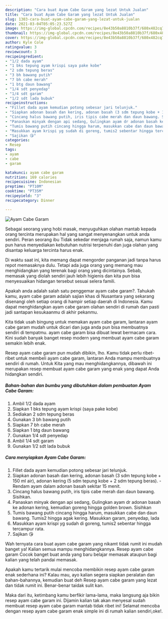 ```yaml
---
description: "Cara buat Ayam Cabe Garam yang lezat Untuk Jualan"
title: "Cara buat Ayam Cabe Garam yang lezat Untuk Jualan"
slug: 1303-cara-buat-ayam-cabe-garam-yang-lezat-untuk-jualan
date: 2021-03-04T05:05:23.527Z
image: https://img-global.cpcdn.com/recipes/8e43b50a8810b37f/680x482cq70/ayam-cabe-garam-foto-resep-utama.jpg
thumbnail: https://img-global.cpcdn.com/recipes/8e43b50a8810b37f/680x482cq70/ayam-cabe-garam-foto-resep-utama.jpg
cover: https://img-global.cpcdn.com/recipes/8e43b50a8810b37f/680x482cq70/ayam-cabe-garam-foto-resep-utama.jpg
author: Kyle Cole
ratingvalue: 3
reviewcount: 3
recipeingredient:
- "1/2 dada ayam"
- "1 bks tepung ayam krispi saya pake kobe"
- "2 sdm tepung beras"
- "3 bh bawang putih"
- "7 bh cabe merah"
- "1 btg daun bawang"
- "1/4 sdt penyedap"
- "1/4 sdt garam"
- "1/2 sdt lada bubuk"
recipeinstructions:
- "Fillet dada ayam kemudian potong sebesar jari telunjuk."
- "Siapkan adonan basah dan kering, adonan basah (3 sdm tepung kobe + 150 ml air), adonan kering (5 sdm tepung kobe + 2 sdm tepung beras). Rendam ayam dalam adonan basah sekitar 15 menit."
- "Cincang halus bawang putih, iris tipis cabe merah dan daun bawang. Sisihkan."
- "Panaskan minyak dengan api sedang, Gulingkan ayam dr adonan basah ke adonan kering, kemudian goreng hingga golden brown. Sisihkan"
- "Tumis bawang putih cincang hingga harum, masukkan cabe dan daun bawang. Tumis2 hingga agak kering. Masukkan garam, penyedap, lada"
- "Masukkan ayam krispi yg sudah di goreng, tumis2 sebentar hingga tercampur rata."
- "Sajikan 😘"
categories:
- Resep
tags:
- ayam
- cabe
- garam

katakunci: ayam cabe garam 
nutrition: 169 calories
recipecuisine: Indonesian
preptime: "PT10M"
cooktime: "PT35M"
recipeyield: "3"
recipecategory: Dinner

---
```



![Ayam Cabe Garam](https://img-global.cpcdn.com/recipes/8e43b50a8810b37f/680x482cq70/ayam-cabe-garam-foto-resep-utama.jpg)

Sebagai seorang yang hobi masak, menyuguhkan olahan mantab kepada orang tercinta merupakan hal yang sangat menyenangkan untuk anda sendiri. Peran seorang ibu Tidak sekedar menjaga rumah saja, namun kamu pun harus menyediakan kebutuhan nutrisi terpenuhi dan juga olahan yang disantap keluarga tercinta harus enak.

Di waktu  saat ini, kita memang dapat mengorder panganan jadi tanpa harus repot memasaknya dulu. Tetapi ada juga orang yang memang mau menghidangkan yang terenak bagi orang yang dicintainya. Sebab, memasak yang diolah sendiri jauh lebih higienis dan kita pun bisa menyesuaikan hidangan tersebut sesuai selera famili. 



Apakah anda adalah salah satu penggemar ayam cabe garam?. Tahukah kamu, ayam cabe garam adalah sajian khas di Nusantara yang sekarang disenangi oleh setiap orang di hampir setiap daerah di Indonesia. Kamu dapat menghidangkan ayam cabe garam olahan sendiri di rumah dan pasti jadi santapan kesukaanmu di akhir pekanmu.

Kita tidak usah bingung untuk memakan ayam cabe garam, lantaran ayam cabe garam mudah untuk dicari dan juga anda pun bisa membuatnya sendiri di tempatmu. ayam cabe garam bisa dibuat lewat bermacam cara. Kini sudah banyak banget resep modern yang membuat ayam cabe garam semakin lebih enak.

Resep ayam cabe garam pun mudah dibikin, lho. Kamu tidak perlu ribet-ribet untuk membeli ayam cabe garam, lantaran Anda mampu membuatnya sendiri di rumah. Untuk Kita yang mau menghidangkannya, dibawah ini merupakan resep membuat ayam cabe garam yang enak yang dapat Anda hidangkan sendiri.

<!--inarticleads1-->

##### Bahan-bahan dan bumbu yang dibutuhkan dalam pembuatan Ayam Cabe Garam:

1. Ambil 1/2 dada ayam
1. Siapkan 1 bks tepung ayam krispi (saya pake kobe)
1. Sediakan 2 sdm tepung beras
1. Gunakan 3 bh bawang putih
1. Siapkan 7 bh cabe merah
1. Siapkan 1 btg daun bawang
1. Gunakan 1/4 sdt penyedap
1. Ambil 1/4 sdt garam
1. Gunakan 1/2 sdt lada bubuk




<!--inarticleads2-->

##### Cara menyiapkan Ayam Cabe Garam:

1. Fillet dada ayam kemudian potong sebesar jari telunjuk.
1. Siapkan adonan basah dan kering, adonan basah (3 sdm tepung kobe + 150 ml air), adonan kering (5 sdm tepung kobe + 2 sdm tepung beras). - Rendam ayam dalam adonan basah sekitar 15 menit.
1. Cincang halus bawang putih, iris tipis cabe merah dan daun bawang. Sisihkan.
1. Panaskan minyak dengan api sedang, Gulingkan ayam dr adonan basah ke adonan kering, kemudian goreng hingga golden brown. Sisihkan
1. Tumis bawang putih cincang hingga harum, masukkan cabe dan daun bawang. Tumis2 hingga agak kering. Masukkan garam, penyedap, lada
1. Masukkan ayam krispi yg sudah di goreng, tumis2 sebentar hingga tercampur rata.
1. Sajikan 😘




Wah ternyata cara buat ayam cabe garam yang nikamt tidak rumit ini mudah banget ya! Kalian semua mampu menghidangkannya. Resep ayam cabe garam Cocok banget buat anda yang baru belajar memasak ataupun bagi kalian yang telah pandai memasak.

Apakah kamu tertarik mulai mencoba membikin resep ayam cabe garam enak sederhana ini? Kalau mau, ayo kalian segera siapkan peralatan dan bahan-bahannya, kemudian buat deh Resep ayam cabe garam yang lezat dan tidak rumit ini. Benar-benar taidak sulit kan. 

Maka dari itu, ketimbang kamu berfikir lama-lama, maka langsung aja bikin resep ayam cabe garam ini. Dijamin kalian tak akan menyesal sudah membuat resep ayam cabe garam mantab tidak ribet ini! Selamat mencoba dengan resep ayam cabe garam enak simple ini di rumah kalian sendiri,oke!.

